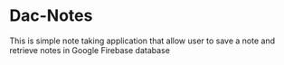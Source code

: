 # Dac-Notes
This is simple note taking application that allow user to save a note and retrieve notes in Google Firebase database
